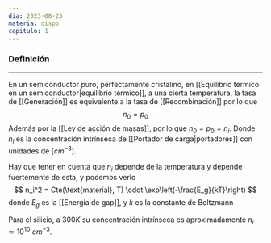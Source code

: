 ```yaml
---
dia: 2023-08-25
materia: dispo
capitulo: 1
---
```

### Definición
---
En un semiconductor puro, perfectamente cristalino, en [[Equilibrio térmico en un semiconductor|equilibrio térmico]], a una cierta temperatura, la tasa de [[Generación]] es equivalente a la tasa de [[Recombinación]] por lo que $$ n_0 = p_0 $$
Además por la [[Ley de acción de masas]], por lo que $n_0 = p_0 = n_i$. Donde $n_i$ es la concentración intrínseca de [[Portador de carga|portadores]] con unidades de $[cm^{-3}]$. 

Hay que tener en cuenta que $n_i$ depende de la temperatura y depende fuertemente de esta, y podemos verlo $$ n_i^2 = Cte(\text{material}, T) \cdot \exp\left(-\frac{E_g}{kT}\right) $$ donde $E_g$ es la [[Energía de gap]], y $k$ es la constante de Boltzmann

Para el silicio, a $300K$ su concentración intrínseca es aproximadamente $n_i \simeq 10^{10} ~ cm^{-3}$.